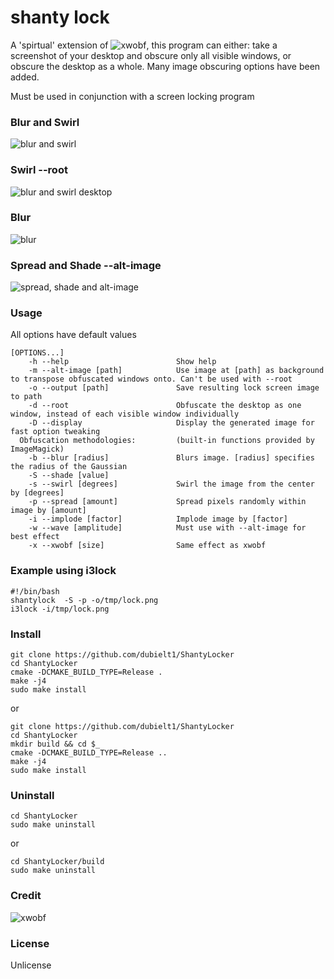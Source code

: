 # shanty lock

A 'spirtual' extension of ![xwobf](https://github.com/glindste/xwobf), this program can either:
take a screenshot of your desktop and obscure only all visible windows, or obscure the desktop as a whole.
Many image obscuring options have been added.

Must be used in conjunction with a screen locking program

### Blur and Swirl
![blur and swirl](http://i666.photobucket.com/albums/vv27/tres_dubiel1/b6s720_zpstpsc53wn.png)

### Swirl --root
![blur and swirl desktop](http://i666.photobucket.com/albums/vv27/tres_dubiel1/i3sd_zpsvzf1vd4r.png)

### Blur
![blur](http://i666.photobucket.com/albums/vv27/tres_dubiel1/b7_zpshnrbzwad.png)

### Spread and Shade --alt-image
![spread, shade and alt-image](http://i666.photobucket.com/albums/vv27/tres_dubiel1/jetlocker_zpslfsp37cw.png)

### Usage

All options have default values

```
[OPTIONS...]
    -h --help                        Show help
    -m --alt-image [path]            Use image at [path] as background to transpose obfuscated windows onto. Can't be used with --root
    -o --output [path]               Save resulting lock screen image to path
    -d --root                        Obfuscate the desktop as one window, instead of each visible window individually
    -D --display                     Display the generated image for fast option tweaking
  Obfuscation methodologies:         (built-in functions provided by ImageMagick)
    -b --blur [radius]               Blurs image. [radius] specifies the radius of the Gaussian
    -S --shade [value]
    -s --swirl [degrees]             Swirl the image from the center by [degrees]
    -p --spread [amount]             Spread pixels randomly within image by [amount]
    -i --implode [factor]            Implode image by [factor]
    -w --wave [amplitude]            Must use with --alt-image for best effect
    -x --xwobf [size]                Same effect as xwobf
```

### Example using i3lock

```
#!/bin/bash
shantylock  -S -p -o/tmp/lock.png
i3lock -i/tmp/lock.png
```

### Install

```
git clone https://github.com/dubielt1/ShantyLocker
cd ShantyLocker
cmake -DCMAKE_BUILD_TYPE=Release .
make -j4
sudo make install
```

or

```
git clone https://github.com/dubielt1/ShantyLocker
cd ShantyLocker
mkdir build && cd $_
cmake -DCMAKE_BUILD_TYPE=Release ..
make -j4
sudo make install
```

### Uninstall

```
cd ShantyLocker
sudo make uninstall
```

or

```
cd ShantyLocker/build
sudo make uninstall
```

### Credit

![xwobf](https://github.com/glindste/xwobf)

### License

Unlicense